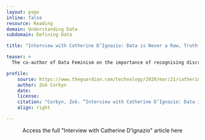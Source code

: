 ```yaml
---
layout: page
inline: false
resource: Reading
domain: Understanding Data
subdomain: Defining Data

title: "Interview with Catherine D’Ignazio: Data is Never a Raw, Truthful Input – and It is Never Neutral"

teaser: >
  The co-author of Data Feminism on the importance of recognising discrimination in algorithms, understanding it at a technical level – and introducing measures to stamp it out.

profile:
    source: https://www.theguardian.com/technology/2020/mar/21/catherine-dignazio-data-is-never-a-raw-truthful-input-and-it-is-never-neutral
    author: Zoë Corbyn
    date:
    license:
    citation: "Corbyn, Zoë. “Interview with Catherine D’Ignazio: Data is Never a Raw, Truthful Input – and It is Never Neutral.” The Guardian-U.S. Edition. 21 March 2020. https://www.theguardian.com/technology/2020/mar/21/catherine-dignazio-data-is-never-a-raw-truthful-input-and-it-is-never-neutral. Accessed 6 June 2023."
    align: right

---
```


<link rel="stylesheet" href="https://cdn.jsdelivr.net/npm/@shoelace-style/shoelace@2.5.2/cdn/themes/light.css" />
<script type="module" src="https://cdn.jsdelivr.net/npm/@shoelace-style/shoelace@2.5.2/cdn/shoelace.js" ></script>

<div>
  <center>
  <sl-button-group label="Alignment">
  <sl-button href="https://www.theguardian.com/technology/2020/mar/21/catherine-dignazio-data-is-never-a-raw-truthful-input-and-it-is-never-neutral">Access the full "Interview with Catherine D’Ignazio" article here</sl-button>
  </sl-button-group>
</center>
</div>
